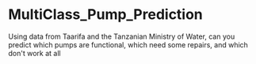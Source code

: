 # MultiClass_Pump_Prediction
Using data from Taarifa and the Tanzanian Ministry of Water, can you predict which pumps are functional, which need some repairs, and which don't work at all
